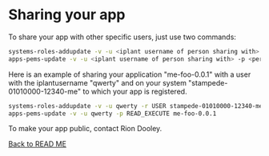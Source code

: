 Sharing your app 
=====================================

To share your app with other specific users, just use two commands:

```sh
systems-roles-addupdate -v -u <iplant username of person sharing with> -r <permission level> <app system name>
apps-pems-update -v -u <iplant username of person sharing with> -p <permission level> <app name>
```

Here is an example of sharing your application "me-foo-0.0.1" with a user with the iplantusername "qwerty" and on your system "stampede-01010000-12340-me" to which your app is registered.

```sh
systems-roles-addupdate -v -u qwerty -r USER stampede-01010000-12340-me
apps-pems-update -v -u qwerty -p READ_EXECUTE me-foo-0.0.1
```

To make your app public, contact Rion Dooley.

[Back to READ ME](../README.md) 